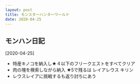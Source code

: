 ```yaml
---
layout: post
title: モンスターハンターワールド
date: 2020-04-25
---
```


## モンハン日記
[2020-04-25]
-  特産キノコを納入し★４以下のフリークエストをすべてクリア
-  肉の塊を検索しながら納入 ★5で残るは レイアレウス キリン
-  レウスレイアに挑戦するも返り討ちにあう